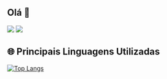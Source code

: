 ## Olá 👋

<img src='https://media.tenor.com/EAfLAcI9t5EAAAAi/kawaii-heart.gif'> <img src='https://media.tenor.com/EAfLAcI9t5EAAAAi/kawaii-heart.gif'>

## 🌐 Principais Linguagens Utilizadas  
[![Top Langs](https://github-readme-stats.vercel.app/api/top-langs/?username=camillalucietti)](https://github.com/anuraghazra/github-readme-stats)


